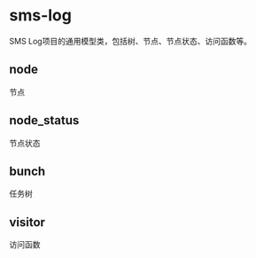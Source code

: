 # sms-log

SMS Log项目的通用模型类，包括树、节点、节点状态、访问函数等。

## node

节点

## node_status

节点状态

## bunch

任务树

## visitor

访问函数